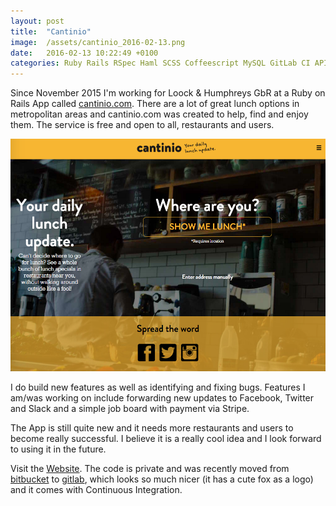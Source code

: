 ```yaml
---
layout: post
title:  "Cantinio"
image:  /assets/cantinio_2016-02-13.png
date:   2016-02-13 10:22:49 +0100
categories: Ruby Rails RSpec Haml SCSS Coffeescript MySQL GitLab CI APIs
---
```


Since November 2015 I'm working for Loock & Humphreys GbR at a Ruby on Rails App called [cantinio.com][cantinio]. There are a lot of great lunch options in metropolitan areas and cantinio.com was created to help, find and enjoy them. The service is free and open to all, restaurants and users.

![cantinio screenshot](/assets/cantinio_2016-02-13.png)

I do build new features as well as identifying and fixing bugs.
Features I am/was working on include forwarding new updates to Facebook, Twitter and Slack and a simple job board with payment via Stripe.

The App is still quite new and it needs more restaurants and users to become really successful. I believe it is a really cool idea and I look forward to using it in the future.

Visit the [Website][cantinio]. The code is private and was recently moved from [bitbucket][bitbucket] to [gitlab][gitlab], which looks so much nicer (it has a cute fox as a logo) and it comes with Continuous Integration.


[cantinio]: https://www.cantinio.com
[bitbucket]: https://bitbucket.org
[gitlab]: https://gitlab.com/
